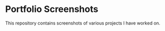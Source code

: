 # Portfolio Screenshots

This repository contains screenshots of various projects I have worked on.
